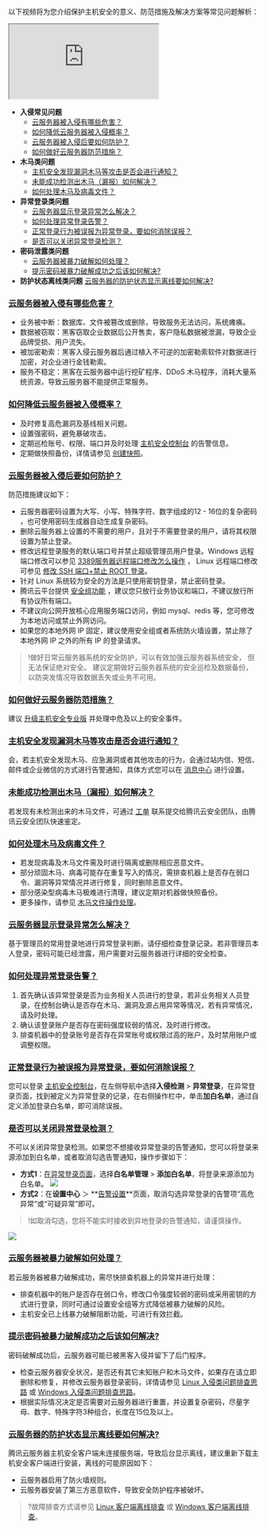 以下视频将为您介绍保护主机安全的意义、防范措施及解决方案等常见问题解析：
<div class="doc-video-mod"><iframe src="https://cloud.tencent.com/edu/learning/quick-play/2347-35045?source=gw.doc.media&withPoster=1&notip=1"></iframe></div>

- **入侵常见问题**
	- [云服务器被入侵有哪些危害？](#Invade1)
	- [如何降低云服务器被入侵概率？](#Invade2)
	- [云服务器被入侵后要如何防护？](#Invade3)
	- [如何做好云服务器防范措施？](#Invade4)
- **木马类问题**
	- [主机安全发现漏洞木马等攻击是否会进行通知？](#muma1)
	- [未能成功检测出木马（漏报）如何解决？](#muma2)
	- [如何处理木马及病毒文件？](#muma3)
- **异常登录类问题**
	- [云服务器显示登录异常怎么解决？](#login1)
	- [如何处理异常登录告警？](#login2)
	- [正常登录行为被误报为异常登录，要如何消除误报？](#login3)
	-  [是否可以关闭异常登录检测？](#login4)
- **密码泄露类问题** 
	- [云服务器被暴力破解如何处理？](#password1)
	- [提示密码被暴力破解成功之后该如何解决?](#password2)
- **防护状态离线类问题**
	 [云服务器的防护状态显示离线要如何解决? ](#offline1)



### [云服务器被入侵有哪些危害？](id:Invade1)
- 业务被中断：数据库、文件被篡改或删除，导致服务无法访问，系统瘫痪。
- 数据被窃取：黑客窃取企业数据后公开售卖，客户隐私数据被泄漏，导致企业品牌受损、用户流失。
- 被加密勒索：黑客入侵云服务器后通过植入不可逆的加密勒索软件对数据进行加密，对企业进行金钱勒索。
- 服务不稳定：黑客在云服务器中运行挖矿程序、DDoS 木马程序，消耗大量系统资源，导致云服务器不能提供正常服务。


### [如何降低云服务器被入侵概率？](id:Invade2)
- 及时修复高危漏洞及基线相关问题。
- 设置强密码，避免暴破攻击。
- 定期巡检账号、权限、端口并及时处理 [主机安全控制台](https://console.cloud.tencent.com/cwp) 的告警信息。
- 定期做快照备份，详情请参见 [创建快照](https://cloud.tencent.com/document/product/362/5755)。


### [云服务器被入侵后要如何防护？](id:Invade3)
防范措施建议如下：
- 云服务器密码设置为大写、小写、特殊字符、数字组成的12 - 16位的复杂密码 ，也可使用密码生成器自动生成复杂密码。
- 删除云服务器上设置的不需要的用户，且对于不需要登录的用户，请将其权限设置为禁止登录。
- 修改远程登录服务的默认端口号并禁止超级管理员用户登录。Windows 远程端口修改可以参见 [3389服务器远程端口修改怎么操作](https://cloud.tencent.com/developer/article/1052163) ， Linux 远程端口修改可参见 [修改 SSH 端口+禁止 ROOT 登录](https://cloud.tencent.com/developer/article/1124500)。 
- 针对 Linux 系统较为安全的方法是只使用密钥登录，禁止密码登录。
- 腾讯云平台提供 [安全组功能](https://cloud.tencent.com/document/product/215/20398) ，建议您只放行业务协议和端口，不建议放行所有协议所有端口。
- 不建议向公网开放核心应用服务端口访问，例如 mysql、redis 等，您可修改为本地访问或禁止外网访问。
- 如果您的本地外网 IP 固定，建议使用安全组或者系统防火墙设置，禁止除了本地外网 IP 之外的所有 IP 的登录请求。
>!做好日常云服务器系统的安全防护，可以有效加强云服务器系统安全， 但无法保证绝对安全。 建议定期做好云服务器系统的安全巡检及数据备份，以防突发情况导致数据丢失或业务不可用。


### [如何做好云服务器防范措施？](id:Invade4)
建议 [升级主机安全专业版](https://buy.cloud.tencent.com/yunjing) 并处理中危及以上的安全事件。


### [主机安全发现漏洞木马等攻击是否会进行通知？](id:muma1)
会，若主机安全发现木马、应急漏洞或者其他攻击的行为，会通过站内信、短信、邮件或企业微信的方式进行告警通知，具体方式您可以在 [消息中心](https://console.cloud.tencent.com/message/subscription) 进行设置。


### [未能成功检测出木马（漏报）如何解决？](id:muma2)
若发现有未检测出来的木马文件，可通过 [工单](https://console.cloud.tencent.com/workorder/category?level1_id=141&level2_id=635&source=0&data_title=%E4%B8%BB%E6%9C%BA%E5%AE%89%E5%85%A8(%E4%BA%91%E9%95%9C)&step=1) 联系提交给腾讯云安全团队，由腾讯云安全团队快速鉴定。


### [如何处理木马及病毒文件？](id:muma3)
- 若发现病毒及木马文件需及时进行隔离或删除相应恶意文件。
- 部分顽固木马、病毒可能存在重复写入的情况，需排查机器上是否存在弱口令、漏洞等异常情况并进行修复，同时删除恶意文件。
- 部分感染型病毒木马极难进行清理，建议定期对机器做快照备份。
- 更多操作，请参见 [木马文件操作处理](https://cloud.tencent.com/document/product/296/13008)。


### [云服务器显示登录异常怎么解决？](id:login1)
基于管理员的常用登录地进行异常登录判断，请仔细检查登录记录。若非管理员本人登录，密码可能已经泄露，用户需要对云服务器进行详细的安全检查。


### [如何处理异常登录告警？](id:login2)
1. 首先确认该异常登录是否为业务相关人员进行的登录，若非业务相关人员登录，在控制台确认是否存在木马、漏洞及源占用异常等情况，若有异常情况，请及时处理。
2. 确认该登录账户是否存在密码强度较弱的情况，及时进行修改。
3. 排查机器中的登录账号是否存在异常账号或权限过高的账户，及时禁用账户或调整权限。


### [正常登录行为被误报为异常登录，要如何消除误报？](id:login3)
您可以登录 [主机安全控制台](https://console.cloud.tencent.com/cwp/manage/loginLog)，在左侧导航中选择**入侵检测** > **异常登录**，在异常登录页面，找到被定义为异常登录的记录，在右侧操作栏中，单击**加白名单**，通过自定义添加登录白名单，即可消除误报。

### [是否可以关闭异常登录检测？](id:login4)
不可以关闭异常登录检测。如果您不想接收异常登录的告警通知，您可以将登录来源添加到白名单，或者取消勾选告警通知，操作步骤如下：
- **方式1**：[在异常登录页面](https://console.cloud.tencent.com/cwp/manage/loginLog)，选择**白名单管理** > **添加白名单**，将登录来源添加为白名单。
![](https://main.qcloudimg.com/raw/09fd8c339f421132b3ac6def0ce3de50.png)
- **方式2**：在**设置中心** ＞ **[告警设置](https://console.cloud.tencent.com/cwp/setting)**页面，取消勾选异常登录的告警项“高危异常”或“可疑异常”即可。
>!如取消勾选，您将不能实时接收到异地登录的告警通知，请谨慎操作。
>
![](https://main.qcloudimg.com/raw/c5dd4ce959376aca20ace8dae1a9f2b0.png)

### [云服务器被暴力破解如何处理？](id:password1)
若云服务器被暴力破解成功，需尽快排查机器上的异常并进行处理：
- 排查机器中的账户是否存在弱口令，修改口令强度较弱的密码或采用密钥的方式进行登录，同时可通过设置安全组等方式降低被暴力破解的风险。
- 主机安全已上线暴力破解阻断功能，可进行有效拦截。


### [提示密码被暴力破解成功之后该如何解决?](id:password2)
密码破解成功后，云服务器可能已被黑客入侵并留下了后门程序。
- 检查云服务器安全状况，是否还有其它未知账户和木马文件，如果存在请立即删除和修复，并修改云服务器登录密码，详情请参见 [Linux 入侵类问题排查思路](https://cloud.tencent.com/document/product/296/9604) 或 [Windows 入侵类问题排查思路](https://cloud.tencent.com/document/product/296/9605)。
- 根据实际情况决定是否需要对云服务器进行重置，并设置复杂密码，尽量字母、数字、特殊字符3种组合，长度在15位及以上。


### [云服务器的防护状态显示离线要如何解决? ](id:offline1)
腾讯云服务器主机安全客户端未连接服务端，导致后台显示离线，建议重新下载主机安全客户端进行安装，离线的可能原因如下：
- 云服务器启用了防火墙规则。
- 云服务器安装了第三方恶意软件，导致安全防护程序被破坏。

>?故障排查方式请参见 [Linux 客户端离线排查](https://cloud.tencent.com/document/product/296/30233) 或 [Windows 客户端离线排查](https://cloud.tencent.com/document/product/296/32406)。
